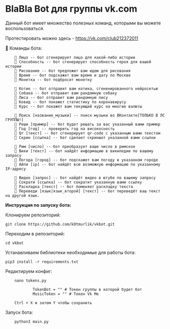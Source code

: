 # BlaBla Bot для группы vk.com

Данный бот имеет множество полезных команд, которыми вы можете воспользоваться.

Протестировать можно здесь - https://vk.com/club212372011

📗 Команды бота:

        👤 Лицо -- бот сгенерирует лицо для какой-либо истории
        👤 Способность -- бот сгенерирует способность героя для вашей истории
        👤 Рисование -- бот предложит вам идею для рисования
        👤 Время -- бот подскажет вам время и дату по Москве
        👤 Монетка -- бот подбросит монетку

        👤 Котик -- бот отправит вам котика, сгененированного нейросетью
        👤 Собака -- бот отправит вам рандомную собаку
        👤 Лиса -- бот отправит вам рандомную лису
        👤 Ковид -- бот покажет статистику по коронавирусу
        👤 Курс -- бот покажет вам текующий курс на многие валюты

        👤 Поиск [название_музыки] -- поиск музыки во ВКонтакте[ТОЛЬКО В ЛС ГРУППЫ!]
        👤 Реши [пример] -- бот будет решать за вас указанный вами пример
        👤 Год [год] -- проверить год на високосность
        👤 Qr [текст] -- бот сгенерирует qr-code с указанным вами текстом
        👤 Скрин [ссылка] -- бот сделает скриншот указанной вами ссылки
    
        👤 Рим [число] -- бот преобразует ваше число в римское
        👤 Вики [текст] -- бот найдёт информацию в википедии по вашему запросу
        👤 Погода [город] -- бот подскажет вам погоду в указанном городе
        👤 Айпи [ip] -- бот найдёт всю возможную информацию по указанному IP-адресу
    
        👤 Видео [запрос] -- бот найдёт видео в ютубе по вашему запросу
        👤 Сократи [ссылка] -- бот сократит указанную вами ссылку
        👤 Раскладка [текст] -- бот поменяет раскладку текста
        👤 Переведи [язык|язык_второй] [текст] -- бот переведёт ваш текст на другой язык.
        
**Инструкция по запуску бота:**

Клонируем репозиторий:
        
    git clone https://github.com/k0tmurlik/vkbot.git
        
Переходим в репозиторий:
        
    cd vkbot

Устанавливаем библиотеки необходимые для работы бота:

    pip3 install -r requirements.txt
        
Редактируем конфиг:
        
        nano tokens.py
        
                TokenBot = "" # Токен группы в которой будет бот
                MusicToken = "" # Токен Vk Me 

        Ctrl + X и затем Y чтобы сохранить

Запуск бота:
        
        python3 main.py
